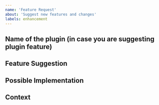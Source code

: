 ```yaml
---
name: 'Feature Request'
about: 'Suggest new features and changes'
labels: enhancement
---
```


<!--- Provide a general summary of the feature request in the Title above -->

## Name of the plugin (in case you are suggesting plugin feature)

<!--- If you are proposing improvement/feature for particular plugin let us know which one it is. If not, feel free to leave out this information. -->

## Feature Suggestion

<!--- Tell us how we could improve your experience -->

## Possible Implementation

<!--- Not obligatory, but ideas as to the implementation of the addition or change -->

## Context

<!--- What are you trying to accomplish? -->
<!--- Providing context (e.g. links to configuration settings, stack trace or log data) -->
<!--- helps us come up with a solution that is most useful in the real world -->
